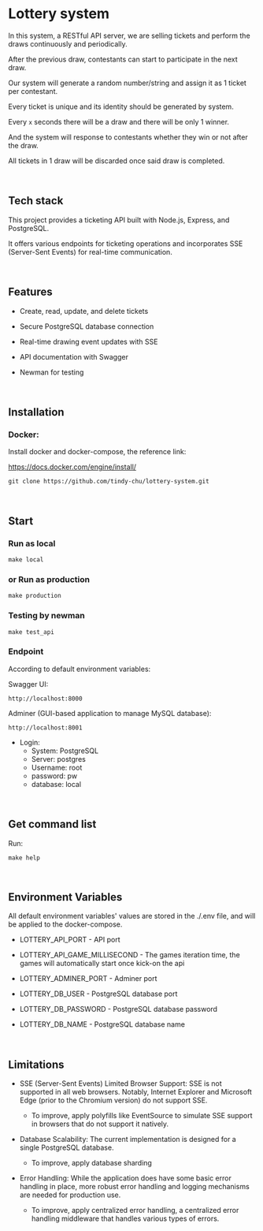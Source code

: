 # Lottery system

In this system, a RESTful API server, we are selling tickets and perform the draws continuously and periodically.

After the previous draw, contestants can start to participate in the next draw.

Our system will generate a random number/string and assign it as 1 ticket per contestant.

Every ticket is unique and its identity should be generated by system.

Every `x` seconds there will be a draw and there will be only 1 winner.

And the system will response to contestants whether they win or not after the draw.

All tickets in 1 draw will be discarded once said draw is completed.

<br>

## Tech stack

This project provides a ticketing API built with Node.js, Express, and PostgreSQL.

It offers various endpoints for ticketing operations and incorporates SSE (Server-Sent Events) for real-time communication.

<br>

## Features

- Create, read, update, and delete tickets

- Secure PostgreSQL database connection

- Real-time drawing event updates with SSE

- API documentation with Swagger

- Newman for testing

<br>

## Installation

### Docker:

Install docker and docker-compose, the reference link:

https://docs.docker.com/engine/install/

```
git clone https://github.com/tindy-chu/lottery-system.git
```

<br>

## Start

### Run as local

```
make local
```

### or Run as production

```
make production
```

### Testing by newman

```
make test_api
```

### Endpoint

According to default environment variables:

Swagger UI:

```
http://localhost:8000
```

Adminer (GUI-based application to manage MySQL database):

```
http://localhost:8001
```

- Login:
  - System: PostgreSQL
  - Server: postgres
  - Username: root
  - password: pw
  - database: local

<br>

## Get command list

Run:

```
make help
```

<br>

## Environment Variables

All default environment variables' values are stored in the ./.env file,
and will be applied to the docker-compose.

- LOTTERY_API_PORT - API port

- LOTTERY_API_GAME_MILLISECOND - The games iteration time, the games will automatically start once kick-on the api

- LOTTERY_ADMINER_PORT - Adminer port

- LOTTERY_DB_USER - PostgreSQL database port

- LOTTERY_DB_PASSWORD - PostgreSQL database password

- LOTTERY_DB_NAME - PostgreSQL database name

<br>

## Limitations

- SSE (Server-Sent Events) Limited Browser Support: SSE is not supported in all web browsers. Notably, Internet Explorer and Microsoft Edge (prior to the Chromium version) do not support SSE.

  - To improve, apply polyfills like EventSource to simulate SSE support in browsers that do not support it natively.

- Database Scalability: The current implementation is designed for a single PostgreSQL database.

  - To improve, apply database sharding

- Error Handling: While the application does have some basic error handling in place, more robust error handling and logging mechanisms are needed for production use.

  - To improve, apply centralized error handling, a centralized error handling middleware that handles various types of errors.
